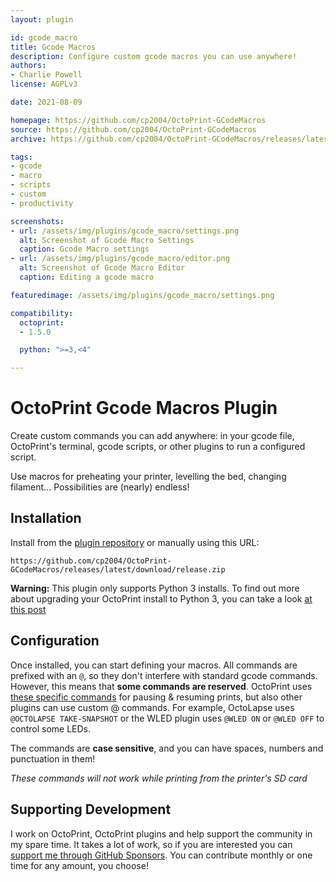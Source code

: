 ```yaml
---
layout: plugin

id: gcode_macro
title: Gcode Macros
description: Configure custom gcode macros you can use anywhere!
authors:
- Charlie Powell
license: AGPLv3

date: 2021-08-09

homepage: https://github.com/cp2004/OctoPrint-GCodeMacros
source: https://github.com/cp2004/OctoPrint-GCodeMacros
archive: https://github.com/cp2004/OctoPrint-GCodeMacros/releases/latest/download/release.zip

tags:
- gcode
- macro
- scripts
- custom
- productivity

screenshots:
- url: /assets/img/plugins/gcode_macro/settings.png
  alt: Screenshot of Gcode Macro Settings
  caption: Gcode Macro settings
- url: /assets/img/plugins/gcode_macro/editor.png
  alt: Screenshot of Gcode Macro Editor
  caption: Editing a gcode macro

featuredimage: /assets/img/plugins/gcode_macro/settings.png

compatibility:
  octoprint:
  - 1.5.0

  python: ">=3,<4"

---
```


# OctoPrint Gcode Macros Plugin

Create custom commands you can add anywhere: in your gcode file, OctoPrint's terminal, gcode scripts, or other plugins
to run a configured script.

Use macros for preheating your printer, levelling the bed, changing filament... Possibilities are (nearly) endless!

## Installation

Install from the [plugin repository](https://plugins.octoprint.org/plugins/gcode_macro) or manually using this URL:

    https://github.com/cp2004/OctoPrint-GCodeMacros/releases/latest/download/release.zip

**Warning:** This plugin only supports Python 3 installs. To find out more about upgrading your OctoPrint install to
Python 3, you can take a look
[at this post](https://community.octoprint.org/t/upgrading-your-octoprint-install-to-python-3/35158?u=charlie_powell)

## Configuration

Once installed, you can start defining your macros. All commands are prefixed with an `@`, so they don't interfere
with standard gcode commands. However, this means that **some commands are reserved**. OctoPrint uses
[these specific commands](https://docs.octoprint.org/en/master/features/atcommands.html) for pausing & resuming prints,
but also other plugins can use custom @ commands. For example, OctoLapse uses `@OCTOLAPSE TAKE-SNAPSHOT` or the WLED
plugin uses `@WLED ON` or `@WLED OFF` to control some LEDs.

The commands are **case sensitive**, and you can have spaces, numbers and punctuation in them!

*These commands will not work while printing from the printer's SD card*

## Supporting Development

I work on OctoPrint, OctoPrint plugins and help support the community in my spare time. It takes a lot of work, so
if you are interested you can [support me through GitHub Sponsors](https://github.com/sponsors/cp2004). You can
contribute monthly or one time for any amount, you choose!

